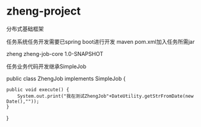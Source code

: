 # zheng-project
分布式基础框架


任务系统任务开发需要已spring boot进行开发
maven pom.xml加入任务所需jar

<dependency>
    <groupId>zheng</groupId>
    <artifactId>zheng-job-core</artifactId>
    <version>1.0-SNAPSHOT</version>
</dependency>


任务业务代码开发继承SimpleJob

public class ZhengJob implements SimpleJob {
    
    public void execute() {
        System.out.print("我在测试ZhengJob"+DateUtility.getStrFromDate(new Date(),""));
    }
}

